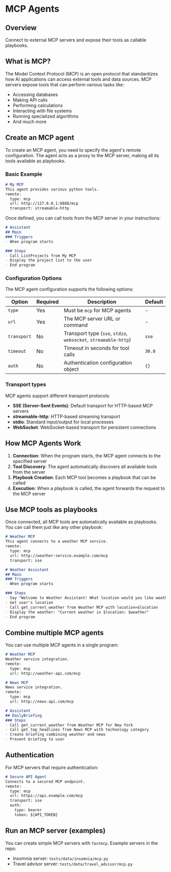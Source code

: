 # MCP Agents

## Overview

Connect to external MCP servers and expose their tools as callable playbooks.

## What is MCP?

The Model Context Protocol (MCP) is an open protocol that standardizes how AI applications can access external tools and data sources. MCP servers expose tools that can perform various tasks like:

- Accessing databases
- Making API calls
- Performing calculations
- Interacting with file systems
- Running specialized algorithms
- And much more

## Create an MCP agent

To create an MCP agent, you need to specify the agent's remote configuration. The agent acts as a proxy to the MCP server, making all its tools available as playbooks.

### Basic Example

```md
# My MCP
This agent provides various python tools.
remote:
  type: mcp
  url: http://127.0.0.1:8888/mcp
  transport: streamable-http
```

Once defined, you can call tools from the MCP server in your instructions:

```md
# Assistant
## Main
### Triggers
- When program starts

### Steps
- Call ListProjects from My MCP
- Display the project list to the user
- End program
```

### Configuration Options

The MCP agent configuration supports the following options:

| Option | Required | Description | Default |
|--------|----------|-------------|---------|
| `type` | Yes | Must be `mcp` for MCP agents | - |
| `url` | Yes | The MCP server URL or command | - |
| `transport` | No | Transport type (`sse`, `stdio`, `websocket`, `streamable-http`) | `sse` |
| `timeout` | No | Timeout in seconds for tool calls | `30.0` |
| `auth` | No | Authentication configuration object | `{}` |

### Transport types

MCP agents support different transport protocols:

- **SSE (Server-Sent Events)**: Default transport for HTTP-based MCP servers
- **streamable-http**: HTTP-based streaming transport
- **stdio**: Standard input/output for local processes
- **WebSocket**: WebSocket-based transport for persistent connections

## How MCP Agents Work

1. **Connection**: When the program starts, the MCP agent connects to the specified server
2. **Tool Discovery**: The agent automatically discovers all available tools from the server
3. **Playbook Creation**: Each MCP tool becomes a playbook that can be called
4. **Execution**: When a playbook is called, the agent forwards the request to the MCP server

## Use MCP tools as playbooks

Once connected, all MCP tools are automatically available as playbooks. You can call them just like any other playbook:

```md
# Weather MCP
This agent connects to a weather MCP service.
remote:
  type: mcp
  url: http://weather-service.example.com/mcp
  transport: sse

# Weather Assistant
## Main
### Triggers
- When program starts

### Steps
- Say "Welcome to Weather Assistant! What location would you like weather for?"
- Get user's location
- Call get_current_weather from Weather MCP with location=$location
- Display the weather: "Current weather in $location: $weather"
- End program
```

## Combine multiple MCP agents

You can use multiple MCP agents in a single program:

```md
# Weather MCP
Weather service integration.
remote:
  type: mcp
  url: http://weather-api.com/mcp

# News MCP
News service integration.
remote:
  type: mcp
  url: http://news-api.com/mcp

# Assistant
## DailyBriefing
### Steps
- Call get_current_weather from Weather MCP for New York
- Call get_top_headlines from News MCP with technology category
- Create briefing combining weather and news
- Present briefing to user
```

## Authentication

For MCP servers that require authentication:

```md
# Secure API Agent
Connects to a secured MCP endpoint.
remote:
  type: mcp
  url: https://api.example.com/mcp
  transport: sse
  auth:
    type: bearer
    token: ${API_TOKEN}
```

## Run an MCP server (examples)

You can create simple MCP servers with `fastmcp`. Example servers in the repo:

- Insomnia server: `tests/data/insomnia/mcp.py`
- Travel advisor server: `tests/data/travel_advisor/mcp.py`
